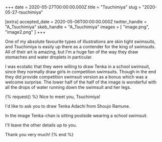 +++
date = 2020-05-27T00:00:00.000Z
title = "Tsuchimiya"
slug = "2020-05-27-tsuchimiya"

[extra]
accepted_date = 2020-05-06T00:00:00.000Z
twitter_handle = "A_Tsuchimiya"
skeb_handle = "A_Tsuchimiya"
images = [
  "image.png",
  "image2.png"
]
+++

One of my absolute favourite types of illustrations are skin tight swimsuits, and Tsuchimiya is easily up there as a contender for the king of swimsuits. All of their art is amazing, but I'm a huge fan of the way they draw stomaches and water droplets in particular.

I was ecstatic that they were willing to draw Tenka in a school swimsuit, since they normally draw girls in competition swimsuits. Though in the end they did provide competition swimsuit version as a bonus which was a welcome surprise. The lower half of the half of the image is wonderful with all the drops of water running down the swimsuit and her legs.

{% request() %}
Nice to meet you, Tsuchimiya!

I'd like to ask you to draw Tenka Adachi from Shoujo Ramune.

In the image Tenka-chan is sitting poolside wearing a school swimsuit.

I'll leave the other details up to you.

Thank you very much!
{% end %}